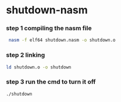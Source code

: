 # shutdown-nasm
### step 1 compiling the nasm file
```sh
 nasm -f elf64 shutdown.nasm -o shutdown.o
```

### step 2 linking 
```sh
ld shutdown.o -o shutdown
```

### step 3 run the cmd to turn it off
```sh
./shutdown
```
